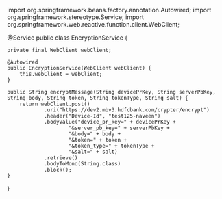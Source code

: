 import org.springframework.beans.factory.annotation.Autowired;
import org.springframework.stereotype.Service;
import org.springframework.web.reactive.function.client.WebClient;

@Service
public class EncryptionService {

    private final WebClient webClient;

    @Autowired
    public EncryptionService(WebClient webClient) {
        this.webClient = webClient;
    }

    public String encryptMessage(String devicePrKey, String serverPbKey, String body, String token, String tokenType, String salt) {
        return webClient.post()
                .uri("https://dev2.mbv3.hdfcbank.com/crypter/encrypt")
                .header("Device-Id", "test125-naveen")
                .bodyValue("device_pr_key=" + devicePrKey +
                        "&server_pb_key=" + serverPbKey +
                        "&body=" + body +
                        "&token=" + token +
                        "&token_type=" + tokenType +
                        "&salt=" + salt)
                .retrieve()
                .bodyToMono(String.class)
                .block();
    }
}
